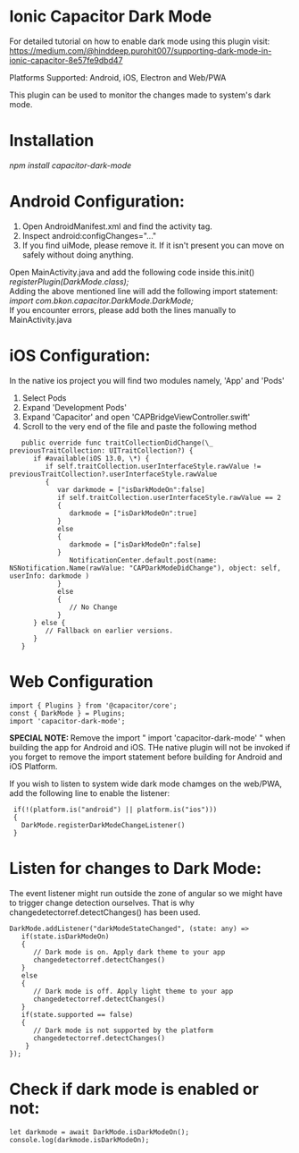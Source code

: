 # Ionic Capacitor Dark Mode

For detailed tutorial on how to enable dark mode using this plugin visit:
https://medium.com/@hinddeep.purohit007/supporting-dark-mode-in-ionic-capacitor-8e57fe9dbd47

Platforms Supported: Android, iOS, Electron and Web/PWA

This plugin can be used to monitor the changes made to system's dark mode.

# Installation <br/>

<i> npm install capacitor-dark-mode </i>

# Android Configuration: <br/>

1. Open AndroidManifest.xml and find the activity tag. <br/>
2. Inspect android:configChanges="..." <br/>
3. If you find uiMode, please remove it. If it isn't present you can move on safely without doing anything.

Open MainActivity.java and add the following code inside this.init() <br/>
<i> registerPlugin(DarkMode.class); </i> <br/>
Adding the above mentioned line will add the following import statement: <br/>
<i> import com.bkon.capacitor.DarkMode.DarkMode; </i> <br/>
If you encounter errors, please add both the lines manually to MainActivity.java <br/>

# iOS Configuration: <br/>

In the native ios project you will find two modules namely, 'App' and 'Pods' <br/>

1. Select Pods <br/>
2. Expand 'Development Pods' <br/>
3. Expand 'Capacitor' and open 'CAPBridgeViewController.swift' <br/>
4. Scroll to the very end of the file and paste the following method <br/>
```
   public override func traitCollectionDidChange(\_ previousTraitCollection: UITraitCollection?) {
      if #available(iOS 13.0, \*) {
         if self.traitCollection.userInterfaceStyle.rawValue != previousTraitCollection?.userInterfaceStyle.rawValue
         {
            var darkmode = ["isDarkModeOn":false]
            if self.traitCollection.userInterfaceStyle.rawValue == 2
            {
               darkmode = ["isDarkModeOn":true]
            }
            else
            {
               darkmode = ["isDarkModeOn":false]
            }
               NotificationCenter.default.post(name: NSNotification.Name(rawValue: "CAPDarkModeDidChange"), object: self, userInfo: darkmode )
            }
            else
            { 
               // No Change
            }
      } else {
         // Fallback on earlier versions.
      }
   }
```
# Web Configuration <br/>
```
import { Plugins } from '@capacitor/core';
const { DarkMode } = Plugins;
import 'capacitor-dark-mode';
```

<b> SPECIAL NOTE: </b> Remove the import " import 'capacitor-dark-mode' " when building the app for Android and iOS. THe native plugin will not be invoked if you forget to remove the import statement before building for Android and iOS Platform. 

If you wish to listen to system wide dark mode chamges on the web/PWA, add the following line to enable the listener:
```
 if(!(platform.is("android") || platform.is("ios")))
 {
   DarkMode.registerDarkModeChangeListener()
 }
```
# Listen for changes to Dark Mode:
The event listener might run outside the zone of angular so we might have to trigger change detection ourselves. That is why changedetectorref.detectChanges() has been used. <br/>
```
DarkMode.addListener("darkModeStateChanged", (state: any) => 
   if(state.isDarkModeOn) 
   { 
      // Dark mode is on. Apply dark theme to your app
      changedetectorref.detectChanges()
   }
   else
   {
      // Dark mode is off. Apply light theme to your app
      changedetectorref.detectChanges()
   }
   if(state.supported == false)
   {
      // Dark mode is not supported by the platform 
      changedetectorref.detectChanges()
    }
});
```

# Check if dark mode is enabled or not:
```
let darkmode = await DarkMode.isDarkModeOn();
console.log(darkmode.isDarkModeOn);
```

